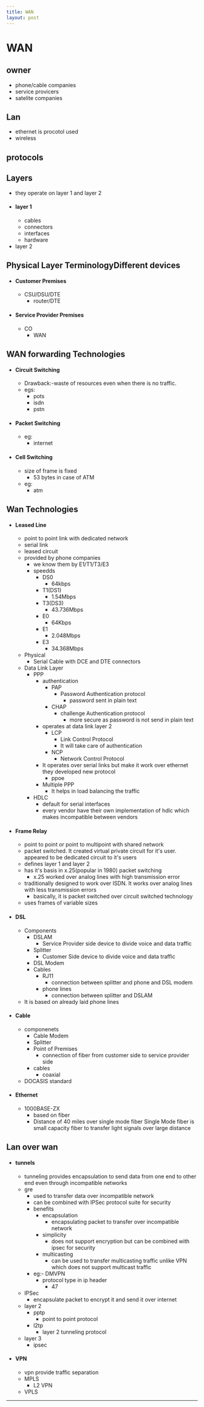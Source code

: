 ```yaml
---
title: WAN
layout: post
---
```

    
# WAN

## owner 
* phone/cable companies 
* service provicers 
* satelite companies 

## Lan 
* ethernet is procotol used 
* wireless 

## protocols 

## Layers 
* they operate on layer 1 and layer 2 
* #### layer 1 
	* cables 
	* connectors 
	* interfaces 
	* hardware 
* layer 2 

## Physical Layer TerminologyDifferent devices 
* #### Customer Premises 
	* CSU/DSU/DTE 
		* router/DTE 
* #### Service Provider Premises 
	* CO 
		* WAN 

## WAN forwarding Technologies 
* #### Circuit Switching 
	* Drawback:-waste of resources even when there is no traffic. 
	* egs: 
		* pots 
		* isdn 
		* pstn 
* #### Packet Switching 
	* eg: 
		* internet 
* #### Cell Switching 
	* size of frame is fixed 
		* 53 bytes in case of ATM 
	* eg: 
		* atm 

## Wan Technologies 
* #### Leased Line 
	* point to point link with dedicated network 
	* serial link 
	* leased circuit 
	* provided by phone companies 
		* we know them by E1/T1/T3/E3 
		* speedds 
			* DS0 
				* 64kbps 
			* T1(DS1) 
				* 1.54Mbps 
			* T3(DS3) 
				* 43.736Mbps 
			* E0 
				* 64Kbps 
			* E1 
				* 2.048Mbps 
			* E3 
				* 34.368Mbps 
	* Physical 
		* Serial Cable with DCE and DTE connectors 
	* Data Link Layer 
		* PPP 
			* authentication 
				* PAP 
					* Password Authentication protocol 
						* password sent in plain text 
				* CHAP 
					* challenge Authentication protocol 
						* more secure as password is not send in plain text 
			* operates at data link layer 2 
				* LCP 
					* Link Control Protocol 
					* It will take care of authentication 
				* NCP 
					* Network Control Protocol 
			* It operates over serial links but make it work over ethernet they developed new protocol 
				* ppoe 
			* Multiple PPP 
				* It helps in load balancing the traffic 
		* HDLC 
			* default for serial interfaces 
			* every vendor have their own implementation of hdlc which makes incompatible between vendors 
* #### Frame Relay 
	* point to point or point to multipoint with shared network 
	* packet switched. It created virtual private circuit for it's user. appeared to be dedicated circuit to it's users 
	* defines layer 1 and layer 2 
	* has it's basis in x.25(popular in 1980) packet switching 
		* x.25 worked over analog lines with high transmission error 
	* traditionally designed to work over ISDN. It works over analog lines with less transmission errors 
		* basically, it is packet switched over circuit switched technology 
	* uses frames of variable sizes 
* #### DSL 
	* Components 
		* DSLAM 
			* Service Provider side device to divide voice and data traffic 
		* Splitter 
			* Customer Side device to divide voice and data traffic 
		* DSL Modem 
		* Cables 
			* RJ11 
				* connection between splitter and phone and DSL modem 
			* phone lines 
				* connection between splitter and DSLAM 
	* It is based on already laid phone lines 
* #### Cable 
	* componenets 
		* Cable Modem 
		* Splitter 
		* Point of Premises 
			* connection of fiber from customer side to service provider side 
		* cables 
			* coaxial 
	* DOCASIS standard 
* #### Ethernet 
	* 1000BASE-ZX 
		* based on fiber 
		* Distance of 40 miles over single mode fiber Single Mode fiber is small capacity fiber to transfer light signals over large distance  


## Lan over wan 
* #### tunnels 
	* tunneling provides encapsulation to send data from one end to other end even through incompatible networks 
	* gre 
		* used to transfer data over incompatible network 
		* can be combined with IPSec protocol suite for security 
		* benefits 
			* encapsulation 
				* encapsulating packet to transfer over incompatible network 
			* simplicity 
				* does not support encryption but can be combined with ipsec for security 
			* multicasting 
				* can be used to transfer multicasting traffic unlike VPN which does not support multicast traffic 
		* eg:- DMVPN 
			* protocol type in ip header 
				* 47 
	* IPSec 
		* encapsulate packet to encrypt it and send it over internet 
	* layer 2 
		* pptp 
			* point to point protocol 
		* l2tp 
			* layer 2 tunneling protocol 
	* layer 3 
		* ipsec 
* #### VPN 
	* vpn provide traffic separation 
	* MPLS 
		* L2 VPN 
	* VPLS 

---
